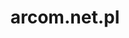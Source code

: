 ---
# GLOBAL 
layout: casestudy
page_type: casestudy
title: arcom.net.pl
published: true

#SEO
seo_title:  SEO arcom.net.pl
seo_description: |-
  META arcom.net.pl
main_keywords:
  - test arcom.net.pl 1
  - test arcom.net.pl 2

#HREFLANGS
hreflangs:
  -
    lang: x-default
    link: https://projets.io
  -
    lang: en
    link: https://projets.io

#MENU 
top_line:
  menu_title: arcom.net.pl
  cta_title:

#SETTINGS
show_contact_in_footer: true

# CASESTUDY layout
intro: 
  title: Nowoczesny design i innowacyjny system widoku produktów
  content: |-
    Kompleksowa odpowiedź na oczekiwania użytkownika w zakresie systemów magazynowania i transportu. Doświadczenie wsparte nowoczesnymi technologiami. Innowacyjny sposób prezencji produktów z elementami animacji, prosty i charakterystyczny design, a przede wszystkim przyjazny i intuicyjny layout skierowany na użytkownika.
header:
  title: <strong>Rozwijamy aplikacje</strong> dostosowane do każdych potrzeb biznesowych
  intro: |-
    Tworzymy nowoczesne, szybkie i bezpieczne aplikacje internetowe idealnie dopasowane do Twojego biznesu.
  main_photo:
screens:
  mobile: /uploads/casestudy-arcom-net-pl-mobile.jpg
  desktop: /uploads/casestudy-arcom-net-pl-desktop.jpg
colors:
  main: "FAE129"
  devices_border: "FFF"
company: arcom.net.pl
company_logo: /uploads/logo-arcom.svg
testimonial_on_index: true
casestudy_on_index: true
cta: Przeczytaj o sukcesie
customer_opinion:
  person: Marcin Smulski
  position: Sales Manager
  photo: /uploads/marcin-smulski.jpg
  quotation: 
  quotation_small: |-
    Musimy załatwić. Komunikacja od samego początku przebiegała bardzo sprawnie. Nowoczesne i funkcjonalne rozwiązania zaproponowane przez Projets zostały dopasowane do naszych wszystkich oczekiwań.
  promoted: true
---